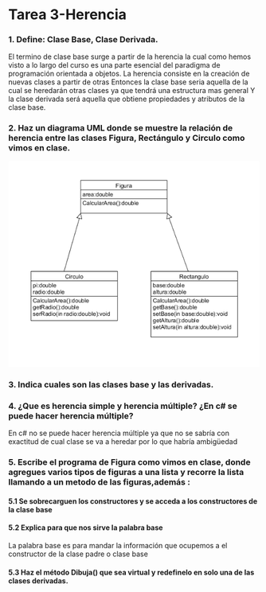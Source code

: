 # Tarea 3-Herencia
###  1.  Define: Clase Base, Clase Derivada.



El termino de clase base surge a partir de la herencia la cual como hemos visto a lo largo del curso es una parte esencial del paradigma de programación orientada a objetos.
La herencia consiste en la creación de nuevas clases a partir de otras
Entonces la clase base seria aquella de la cual se heredarán otras clases ya que tendrá una estructura mas general 
Y la clase derivada será aquella que obtiene propiedades y atributos de la clase base. 
###  2.  Haz un diagrama UML donde se muestre la relación de herencia entre las  clases Figura, Rectángulo y Circulo como vimos en clase.


![UML](https://github.com/im-light/Tarea3-Herencia/blob/master/imagenes/uml%20figura.png)


###  3.  Indica cuales son las clases base y las derivadas.

###  4. ¿Que es herencia simple y herencia múltiple? ¿En c# se puede hacer herencia múltiple?


En c# no se puede hacer herencia múltiple ya que no se sabría con exactitud de cual clase se va a heredar por lo que habría ambigüedad 

###  5. Escribe el programa de Figura como vimos en clase, donde agregues varios tipos de figuras a una lista y recorre la lista llamando a un metodo de las figuras,además :
#### 5.1 Se sobrecarguen los constructores y se acceda a los constructores de la clase base 
#### 5.2 Explica para que nos sirve la palabra base


La palabra base es para mandar la información que ocupemos a el constructor de la clase padre o clase base 

#### 5.3  Haz el método Dibuja() que sea virtual y redefinelo en solo una de las clases derivadas.  





